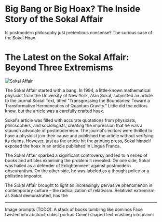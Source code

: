 #  Big Bang or Big Hoax? The Inside Story of the Sokal Affair 

  Is postmodern philosophy just pretentious nonsense? The curious case of the Sokal Hoax.

 # The Latest on the Sokal Affair: Beyond Three Extremisms

![Sokal Affair](https://cdn.pixabay.com/photo/2021/03/02/06/44/books-6067952_960_720.jpg)

The Sokal Affair started with a bang. In 1994, a little-known mathematical physicist from the University of New York, Alan Sokal, submitted an article to the journal Social Text, titled "Transgressing the Boundaries: Toward a Transformative Hermeneutics of Quantum Gravity." Little did the editors know, but the article was a carefully crafted hoax.

Sokal's article was filled with accurate quotations from physicists, philosophers, and sociologists, creating the impression that he was a staunch advocate of postmodernism. The journal's editors were thrilled to have a physicist join their cause and published the article without verifying its claims. However, just as the article hit the printing press, Sokal himself exposed the hoax in an article published in Lingua Franca.

The Sokal Affair sparked a significant controversy and led to a series of books and articles examining the problem it revealed. On one side, Sokal was hailed as a defender of Enlightenment against postmodern obscurantism. On the other side, he was labeled as a thought police or a philistine impostor.

The Sokal Affair brought to light an increasingly pervasive phenomenon in contemporary culture – the radicalization of relativism. Relativist extremism, as Sokal demonstrated, has the

-----
Image prompts (TODO):
A stack of books tumbling like dominos
Face twisted into abstract cubist portrait 
Comet shaped text crashing into planet
